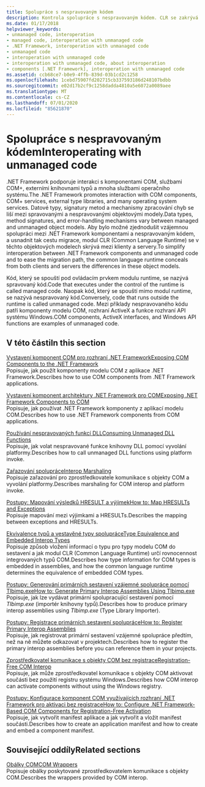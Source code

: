 ```yaml
---
title: Spolupráce s nespravovaným kódem
description: Kontrola spolupráce s nespravovaným kódem. CLR se zakrývá od klientů a serverů, jak se liší objektové modely komponent .NET a nespravovaný kód.
ms.date: 01/17/2018
helpviewer_keywords:
- unmanaged code, interoperation
- managed code, interoperation with unmanaged code
- .NET Framework, interoperation with unmanaged code
- unmanaged code
- interoperation with unmanaged code
- interoperation with unmanaged code, about interoperation
- components [.NET Framework], interoperation with unmanaged code
ms.assetid: ccb68ce7-b0e9-4ffb-839d-03b1cd2c1258
ms.openlocfilehash: 1cebd75907fd202715cb337593186d248107bdbb
ms.sourcegitcommit: e02d17b2cf9c1258dadda4810a5e6072a0089aee
ms.translationtype: MT
ms.contentlocale: cs-CZ
ms.lasthandoff: 07/01/2020
ms.locfileid: "85621870"
---
```

# <a name="interoperating-with-unmanaged-code"></a><span data-ttu-id="51583-104">Spolupráce s nespravovaným kódem</span><span class="sxs-lookup"><span data-stu-id="51583-104">Interoperating with unmanaged code</span></span>

<span data-ttu-id="51583-105">.NET Framework podporuje interakci s komponentami COM, službami COM+, externími knihovnami typů a mnoha službami operačního systému.</span><span class="sxs-lookup"><span data-stu-id="51583-105">The .NET Framework promotes interaction with COM components, COM+ services, external type libraries, and many operating system services.</span></span> <span data-ttu-id="51583-106">Datové typy, signatury metod a mechanismy zpracování chyb se liší mezi spravovanými a nespravovanými objektovými modely.</span><span class="sxs-lookup"><span data-stu-id="51583-106">Data types, method signatures, and error-handling mechanisms vary between managed and unmanaged object models.</span></span> <span data-ttu-id="51583-107">Aby bylo možné zjednodušit vzájemnou spolupráci mezi .NET Framework komponentami a nespravovaným kódem, a usnadnit tak cestu migrace, modul CLR (Common Language Runtime) se v těchto objektových modelech skrývá mezi klienty a servery.</span><span class="sxs-lookup"><span data-stu-id="51583-107">To simplify interoperation between .NET Framework components and unmanaged code and to ease the migration path, the common language runtime conceals from both clients and servers the differences in these object models.</span></span>

<span data-ttu-id="51583-108">Kód, který se spouští pod ovládacím prvkem modulu runtime, se nazývá spravovaný kód.</span><span class="sxs-lookup"><span data-stu-id="51583-108">Code that executes under the control of the runtime is called managed code.</span></span> <span data-ttu-id="51583-109">Naopak kód, který se spouští mimo modul runtime, se nazývá nespravovaný kód.</span><span class="sxs-lookup"><span data-stu-id="51583-109">Conversely, code that runs outside the runtime is called unmanaged code.</span></span> <span data-ttu-id="51583-110">Mezi příklady nespravovaného kódu patří komponenty modelu COM, rozhraní ActiveX a funkce rozhraní API systému Windows.</span><span class="sxs-lookup"><span data-stu-id="51583-110">COM components, ActiveX interfaces, and Windows API functions are examples of unmanaged code.</span></span>

## <a name="in-this-section"></a><span data-ttu-id="51583-111">V této části</span><span class="sxs-lookup"><span data-stu-id="51583-111">In this section</span></span>

[<span data-ttu-id="51583-112">Vystavení komponent COM pro rozhraní .NET Framework</span><span class="sxs-lookup"><span data-stu-id="51583-112">Exposing COM Components to the .NET Framework</span></span>](exposing-com-components.md)  
<span data-ttu-id="51583-113">Popisuje, jak použít komponenty modelu COM z aplikace .NET Framework.</span><span class="sxs-lookup"><span data-stu-id="51583-113">Describes how to use COM components from .NET Framework applications.</span></span>

[<span data-ttu-id="51583-114">Vystavení komponent architektury .NET Framework pro COM</span><span class="sxs-lookup"><span data-stu-id="51583-114">Exposing .NET Framework Components to COM</span></span>](exposing-dotnet-components-to-com.md)  
<span data-ttu-id="51583-115">Popisuje, jak používat .NET Framework komponenty z aplikací modelu COM.</span><span class="sxs-lookup"><span data-stu-id="51583-115">Describes how to use .NET Framework components from COM applications.</span></span>

[<span data-ttu-id="51583-116">Používání nespravovaných funkcí DLL</span><span class="sxs-lookup"><span data-stu-id="51583-116">Consuming Unmanaged DLL Functions</span></span>](consuming-unmanaged-dll-functions.md)  
<span data-ttu-id="51583-117">Popisuje, jak volat nespravované funkce knihovny DLL pomocí vyvolání platformy.</span><span class="sxs-lookup"><span data-stu-id="51583-117">Describes how to call unmanaged DLL functions using platform invoke.</span></span>

[<span data-ttu-id="51583-118">Zařazování spolupráce</span><span class="sxs-lookup"><span data-stu-id="51583-118">Interop Marshaling</span></span>](interop-marshaling.md)  
<span data-ttu-id="51583-119">Popisuje zařazování pro zprostředkovatele komunikace s objekty COM a vyvolání platformy.</span><span class="sxs-lookup"><span data-stu-id="51583-119">Describes marshaling for COM interop and platform invoke.</span></span>

[<span data-ttu-id="51583-120">Postupy: Mapování výsledků HRESULT a výjimek</span><span class="sxs-lookup"><span data-stu-id="51583-120">How to: Map HRESULTs and Exceptions</span></span>](how-to-map-hresults-and-exceptions.md)  
<span data-ttu-id="51583-121">Popisuje mapování mezi výjimkami a HRESULTs.</span><span class="sxs-lookup"><span data-stu-id="51583-121">Describes the mapping between exceptions and HRESULTs.</span></span>

[<span data-ttu-id="51583-122">Ekvivalence typů a vestavěné typy spolupráce</span><span class="sxs-lookup"><span data-stu-id="51583-122">Type Equivalence and Embedded Interop Types</span></span>](type-equivalence-and-embedded-interop-types.md)  
<span data-ttu-id="51583-123">Popisuje způsob vložení informací o typu pro typy modelu COM do sestavení a jak modul CLR (Common Language Runtime) určí rovnocennost integrovaných typů COM.</span><span class="sxs-lookup"><span data-stu-id="51583-123">Describes how type information for COM types is embedded in assemblies, and how the common language runtime determines the equivalence of embedded COM types.</span></span>

[<span data-ttu-id="51583-124">Postupy: Generování primárních sestavení vzájemné spolupráce pomocí Tlbimp.exe</span><span class="sxs-lookup"><span data-stu-id="51583-124">How to: Generate Primary Interop Assemblies Using Tlbimp.exe</span></span>](how-to-generate-primary-interop-assemblies-using-tlbimp-exe.md)  
<span data-ttu-id="51583-125">Popisuje, jak lze vydávat primární spolupracující sestavení pomocí *Tlbimp.exe* (importér knihovny typů).</span><span class="sxs-lookup"><span data-stu-id="51583-125">Describes how to produce primary interop assemblies using *Tlbimp.exe* (Type Library Importer).</span></span>

[<span data-ttu-id="51583-126">Postupy: Registrace primárních sestavení spolupráce</span><span class="sxs-lookup"><span data-stu-id="51583-126">How to: Register Primary Interop Assemblies</span></span>](how-to-register-primary-interop-assemblies.md)  
<span data-ttu-id="51583-127">Popisuje, jak registrovat primární sestavení vzájemné spolupráce předtím, než na ně můžete odkazovat v projektech.</span><span class="sxs-lookup"><span data-stu-id="51583-127">Describes how to register the primary interop assemblies before you can reference them in your projects.</span></span>

[<span data-ttu-id="51583-128">Zprostředkovatel komunikace s objekty COM bez registrace</span><span class="sxs-lookup"><span data-stu-id="51583-128">Registration-Free COM Interop</span></span>](registration-free-com-interop.md)  
<span data-ttu-id="51583-129">Popisuje, jak může zprostředkovatel komunikace s objekty COM aktivovat součásti bez použití registru systému Windows.</span><span class="sxs-lookup"><span data-stu-id="51583-129">Describes how COM interop can activate components without using the Windows registry.</span></span>

[<span data-ttu-id="51583-130">Postupy: Konfigurace komponent COM využívajících rozhraní .NET Framework pro aktivaci bez registrace</span><span class="sxs-lookup"><span data-stu-id="51583-130">How to: Configure .NET Framework-Based COM Components for Registration-Free Activation</span></span>](configure-net-framework-based-com-components-for-reg.md)  
<span data-ttu-id="51583-131">Popisuje, jak vytvořit manifest aplikace a jak vytvořit a vložit manifest součásti.</span><span class="sxs-lookup"><span data-stu-id="51583-131">Describes how to create an application manifest and how to create and embed a component manifest.</span></span>

## <a name="related-sections"></a><span data-ttu-id="51583-132">Související oddíly</span><span class="sxs-lookup"><span data-stu-id="51583-132">Related sections</span></span>

[<span data-ttu-id="51583-133">Obálky COM</span><span class="sxs-lookup"><span data-stu-id="51583-133">COM Wrappers</span></span>](../../standard/native-interop/com-wrappers.md)  
<span data-ttu-id="51583-134">Popisuje obálky poskytované zprostředkovatelem komunikace s objekty COM.</span><span class="sxs-lookup"><span data-stu-id="51583-134">Describes the wrappers provided by COM interop.</span></span>
